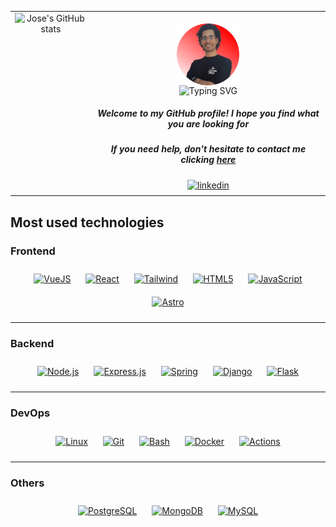 <table style="width: 100%;">
  <tr>
    <td style="vertical-align: top; text-align: center;">
      <div style="display: flex; justify-content: center; gap: 20px;">
        <div>
          <img src="https://github-readme-stats.vercel.app/api?username=josgarber6&bg_color=30,000000,B91C1C&title_color=fff&text_color=fff&rank_icon=github&show=reviews,prs_merged,prs_merged_percentage" alt="Jose's GitHub stats" height="215"/>
        </div>
      </div>
    </td>
    <td style="vertical-align: top; text-align: center;">
      <div align="center">
        <br>
        <img align="center" width="100" src="./public/josemariagb02pic.webp"/>
        <br>
        <img src="https://readme-typing-svg.demolab.com?font=Onest&weight=500&pause=300&color=B91C1C&center=true&multiline=true&width=435&height=70&lines=Junior+Software+Engineer;passionate+about+efficient+solutions+%F0%9F%92%BB" alt="Typing SVG" />
        <h5>Welcome to my GitHub profile! I hope you find what you are looking for</h5>
        <h5>If you need help, don't hesitate to contact me clicking
           <a href="mailto:josemariagb02@gmail.com?subject=Consulta%20desde%20GitHub&body=Escribe%20aquí%20tu%20cuerpo">here</a>
        </h5>
        <a href="https://www.linkedin.com/in/jos%C3%A9-mar%C3%ADa-garc%C3%ADa-berdejo-9022052b2/" target="_blank">
          <img src="https://img.shields.io/badge/linkedin-%231E77B5.svg?&style=for-the-badge&logo=linkedin&logoColor=white" alt="linkedin" style="margin-bottom: 5px;" />
        </a>
      </div>
    </td>
  </tr>
</table>



## **Most used technologies**

### Frontend
<div align="center">
<a href="https://vuejs.org/" target="_blank"><img style="margin: 10px" src="https://upload.wikimedia.org/wikipedia/commons/f/f1/Vue.png" alt="VueJS" height="50" /></a>  
<a href="https://reactjs.org/" target="_blank"><img style="margin: 10px" src="https://profilinator.rishav.dev/skills-assets/react-original-wordmark.svg" alt="React" height="50" /></a>  
<a href="https://tailwindcss.com" target="_blank"><img style="margin: 10px" src="https://upload.wikimedia.org/wikipedia/commons/thumb/9/95/Tailwind_CSS_logo.svg/2560px-Tailwind_CSS_logo.svg.png" alt="Tailwind" height="35" width="190"/></a>  
<a href="https://en.wikipedia.org/wiki/HTML5" target="_blank"><img style="margin: 10px" src="https://profilinator.rishav.dev/skills-assets/html5-original-wordmark.svg" alt="HTML5" height="50" /></a>  
<a href="https://www.javascript.com/" target="_blank"><img style="margin: 10px" src="https://profilinator.rishav.dev/skills-assets/javascript-original.svg" alt="JavaScript" height="50" /></a>    
<a href="https://www.astro.build/" target="_blank"><img style="margin: 10px" src="https://profilinator.rishav.dev/skills-assets/astro.svg" alt="Astro" height="50" /></a>

</div>

---

### Backend
<div align="center">
<a href="https://nodejs.org/" target="_blank"><img style="margin: 10px" src="https://profilinator.rishav.dev/skills-assets/nodejs-original-wordmark.svg" alt="Node.js" height="50" /></a>  
<a href="https://expressjs.com/" target="_blank"><img style="margin: 10px" src="https://profilinator.rishav.dev/skills-assets/express-original-wordmark.svg" alt="Express.js" height="50" /></a>  
<a href="https://docs.spring.io/spring-framework/docs/3.0.x/reference/expressions.html#:~:text=The%20Spring%20Expression%20Language%20(SpEL,and%20basic%20string%20templating%20functionality." target="_blank"><img style="margin: 10px" src="https://profilinator.rishav.dev/skills-assets/springio-icon.svg" alt="Spring" height="50" /></a>  
<a href="https://www.djangoproject.com/" target="_blank"><img style="margin: 10px" src="https://profilinator.rishav.dev/skills-assets/django-original.svg" alt="Django" height="50" /></a>
<a href="https://flask.palletsprojects.com/en/stable/" target="_blank"><img style="margin: 10px" src="https://upload.wikimedia.org/wikipedia/commons/thumb/3/3c/Flask_logo.svg/460px-Flask_logo.svg.png" alt="Flask" height="50" /></a>
</div>

---

### DevOps
<div align="center">
<a href="https://www.linux.org/" target="_blank"><img style="margin: 10px" src="https://profilinator.rishav.dev/skills-assets/linux-original.svg" alt="Linux" height="50" /></a>  
<a href="https://github.com/" target="_blank"><img style="margin: 10px" src="https://profilinator.rishav.dev/skills-assets/git-scm-icon.svg" alt="Git" height="50" /></a>  
<a href="https://www.gnu.org/software/bash/" target="_blank"><img style="margin: 10px" src="https://profilinator.rishav.dev/skills-assets/gnu_bash-icon.svg" alt="Bash" height="50" /></a>  
<a href="https://www.docker.com/" target="_blank"><img style="margin: 10px" src="https://profilinator.rishav.dev/skills-assets/docker-original-wordmark.svg" alt="Docker" height="50" /></a>  
<a href="https://github.com/features/actions" target="_blank"><img style="margin: 10px" src="https://avatars.githubusercontent.com/u/44036562?s=200&v=4" alt="Actions" height="50" /></a> 
</div>

---

### Others
<div align="center">
<a href="https://www.postgresql.org/" target="_blank"><img style="margin: 10px" src="https://profilinator.rishav.dev/skills-assets/postgresql-original-wordmark.svg" alt="PostgreSQL" height="50" /></a>
<a href="https://www.mongodb.com/" target="_blank"><img style="margin: 10px" src="https://profilinator.rishav.dev/skills-assets/mongodb-original-wordmark.svg" alt="MongoDB" height="50" /></a>  
<a href="https://www.mysql.com/" target="_blank"><img style="margin: 10px" src="https://profilinator.rishav.dev/skills-assets/mysql-original-wordmark.svg" alt="MySQL" height="50" /></a>  
</div>